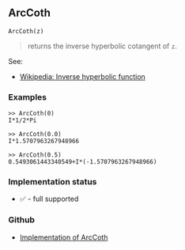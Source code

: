 ## ArcCoth

```
ArcCoth(z)
```

> returns the inverse hyperbolic cotangent of `z`.

See:
* [Wikipedia: Inverse hyperbolic function](https://en.wikipedia.org/wiki/Inverse_hyperbolic_function)

### Examples

``` 
>> ArcCoth(0)    
I*1/2*Pi 
  
>> ArcCoth(0.0)    
I*1.5707963267948966

>> ArcCoth(0.5)  
0.5493061443340549+I*(-1.5707963267948966)
```

### Implementation status

* &#x2705; - full supported

### Github

* [Implementation of ArcCoth](https://github.com/axkr/symja_android_library/blob/master/symja_android_library/matheclipse-core/src/main/java/org/matheclipse/core/builtin/ExpTrigsFunctions.java#L476) 
